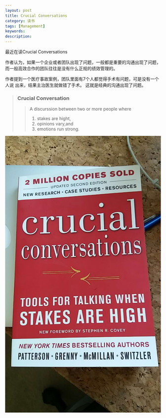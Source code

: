 ```yaml
---
layout: post
title: Crucial Conversations
category: 读书
tags: [Management] 
keywords: 
description: 
---
```

最近在读Crucial Conversations

作者认为，如果一个企业或者团队出现了问题，一般都是重要的沟通出现了问题，
而一般高效合作的团队往往是没有什么正规的绩效管理的。

作者提到一个医疗事故案例，团队里面有7个人都觉得手术有问题，可是没有一个人说
出来，结果主治医生就做错了手术。 这就是经典的沟通出现了问题。

  > ###	Crucial Conversation
  >> A discurssion between two or more people where
  >> 1. stakes are hight,
  >> 2. opinions vary,and
  >> 3. emotions run strong.



![Crucial Conversations](/uploads/2016/crucial_conversations_cover.jpg)
